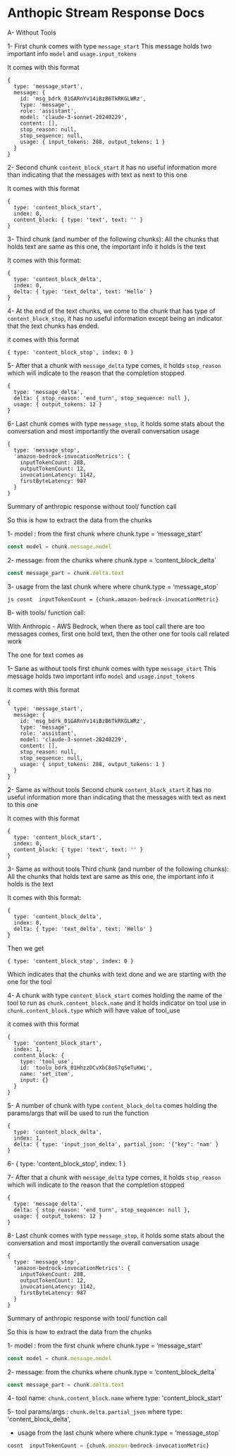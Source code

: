 # Anthopic Stream Response Docs

A- Without Tools 

1- First chunk comes with type `message_start` This message holds two important info `model` and `usage.input_tokens`

It comes with this format 

```
{
  type: 'message_start',
  message: {
    id: 'msg_bdrk_01GARnYv14iBzB6TkRKGLWRz',
    type: 'message',
    role: 'assistant',
    model: 'claude-3-sonnet-20240229',
    content: [],
    stop_reason: null,
    stop_sequence: null,
    usage: { input_tokens: 288, output_tokens: 1 }
  }
}
```


2- Second chunk `content_block_start` it has no useful information more than indicating that the messages with text as next to this one 

It comes with this format 

```
{
  type: 'content_block_start',
  index: 0,
  content_block: { type: 'text', text: '' }
}
```

3- Third chunk (and number of the following chunks): All the chunks that holds text are same as this one, the important info it holds is the text 

It comes with this format:

```
{
  type: 'content_block_delta',
  index: 0,
  delta: { type: 'text_delta', text: 'Hello' }
}
```

4- At the end of the text chunks, we come to the chunk that has type of `content_block_stop`, it has no useful information except being an indicator that the text chunks has ended. 

it comes with this format

```
{ type: 'content_block_stop', index: 0 }
```

5- After that a chunk with `message_delta` type comes, it holds `stop_reason` which will indicate to the reason that the completion stopped 

```
{
  type: 'message_delta',
  delta: { stop_reason: 'end_turn', stop_sequence: null },
  usage: { output_tokens: 12 }
}
```

6- Last chunk comes with type `message_stop`, it holds some stats about the conversation and most importantly the overall conversation usage

```
{
  type: 'message_stop',
  'amazon-bedrock-invocationMetrics': {
    inputTokenCount: 288,
    outputTokenCount: 12,
    invocationLatency: 1142,
    firstByteLatency: 987
  }
}
```


Summary of anthropic response without tool/ function call

So this is how to extract the data from the chunks

1- model : from the first chunk where chunk.type = ‘message_start’
```js 
const model = chunk.message.model
```

2- message: from the chunks where chunk.type = ‘content_block_delta`
```js 
const message_part = chunk.delta.text
```

3- usage from the last chunk where where chunk.type = ‘message_stop` 

 ```
 js cosnt  inputTokenCount = {chunk.amazon-bedrock-invocationMetric}
```

B- with tools/ function call: 

With Anthropic - AWS Bedrock, when there as tool call there are too messages comes, first one hold text, then the other one for tools call related work

The one for text comes as 

1- Sane as without tools first chunk comes with type `message_start` This message holds two important info `model` and `usage.input_tokens`

It comes with this format 

```
{
  type: 'message_start',
  message: {
    id: 'msg_bdrk_01GARnYv14iBzB6TkRKGLWRz',
    type: 'message',
    role: 'assistant',
    model: 'claude-3-sonnet-20240229',
    content: [],
    stop_reason: null,
    stop_sequence: null,
    usage: { input_tokens: 288, output_tokens: 1 }
  }
}
```


2-  Same as without tools Second chunk `content_block_start` it has no useful information more than indicating that the messages with text as next to this one 

It comes with this format 

```
{
  type: 'content_block_start',
  index: 0,
  content_block: { type: 'text', text: '' }
}
```


3- Same as without tools Third chunk (and number of the following chunks): All the chunks that holds text are same as this one, the important info it holds is the text 

It comes with this format:

```
{
  type: 'content_block_delta',
  index: 0,
  delta: { type: 'text_delta', text: 'Hello' }
}
```

Then we get 
```
{ type: 'content_block_stop', index: 0 }
```

Which indicates that the chunks with text done and we are starting with the one for the tool 

4- A chunk with type `content_block_start` comes holding the name of the tool to run as `chunk.content_block.name` and it holds indicator on tool use in `chunk.content_block.type` which will have value of tool_use

it comes with this format 
```
{
  type: 'content_block_start',
  index: 1,
  content_block: {
    type: 'tool_use',
    id: 'toolu_bdrk_01HhzzDCvXbC8oS7qSeTuKWi',
    name: 'set_item',
    input: {}
  }
}

```

5- A number of chunk with type `content_block_delta` comes holding the params/args that will be used to run the function

```
{
  type: 'content_block_delta',
  index: 1,
  delta: { type: 'input_json_delta', partial_json: '{"key": "nam' }
}

```

6- { type: 'content_block_stop', index: 1 }


7- After that a chunk with `message_delta` type comes, it holds `stop_reason` which will indicate to the reason that the completion stopped 

```
{
  type: 'message_delta',
  delta: { stop_reason: 'end_turn', stop_sequence: null },
  usage: { output_tokens: 12 }
}
```

8- Last chunk comes with type `message_stop`, it holds some stats about the conversation and most importantly the overall conversation usage

```
{
  type: 'message_stop',
  'amazon-bedrock-invocationMetrics': {
    inputTokenCount: 288,
    outputTokenCount: 12,
    invocationLatency: 1142,
    firstByteLatency: 987
  }
}
```


Summary of anthropic response with tool/ function call

So this is how to extract the data from the chunks

1- model : from the first chunk where chunk.type = ‘message_start’
```js 
const model = chunk.message.model
```

2- message: from the chunks where chunk.type = ‘content_block_delta`
```js 
const message_part = chunk.delta.text
```

4- tool name: `chunk.content_block.name` where  type: 'content_block_start'

5- tool params/args : `chunk.delta.partial_json` where  type: 'content_block_delta',

- usage from the last chunk where where chunk.type = ‘message_stop` 

 ```js
cosnt  inputTokenCount = {chunk.amazon-bedrock-invocationMetric}
```

